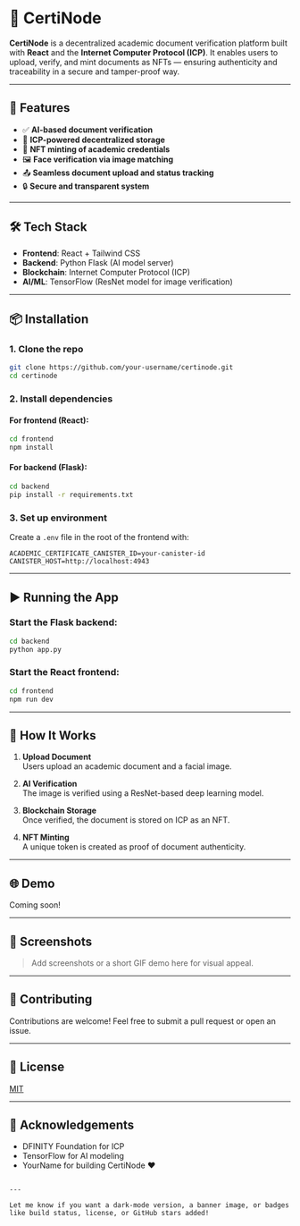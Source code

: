 

# 📄 CertiNode

**CertiNode** is a decentralized academic document verification platform built with **React** and the **Internet Computer Protocol (ICP)**. It enables users to upload, verify, and mint documents as NFTs — ensuring authenticity and traceability in a secure and tamper-proof way.

---

## 🚀 Features

- ✅ **AI-based document verification**  
- 🔗 **ICP-powered decentralized storage**  
- 🧾 **NFT minting of academic credentials**  
- 🖼️ **Face verification via image matching**  
- 📤 **Seamless document upload and status tracking**  
- 🔒 **Secure and transparent system**

---

## 🛠️ Tech Stack

- **Frontend**: React + Tailwind CSS  
- **Backend**: Python Flask (AI model server)  
- **Blockchain**: Internet Computer Protocol (ICP)  
- **AI/ML**: TensorFlow (ResNet model for image verification)

---

## 📦 Installation

### 1. Clone the repo

```bash
git clone https://github.com/your-username/certinode.git
cd certinode
```

### 2. Install dependencies

#### For frontend (React):

```bash
cd frontend
npm install
```

#### For backend (Flask):

```bash
cd backend
pip install -r requirements.txt
```

### 3. Set up environment

Create a `.env` file in the root of the frontend with:

```env
ACADEMIC_CERTIFICATE_CANISTER_ID=your-canister-id
CANISTER_HOST=http://localhost:4943
```

---

## ▶️ Running the App

### Start the Flask backend:

```bash
cd backend
python app.py
```

### Start the React frontend:

```bash
cd frontend
npm run dev
```

---

## 🧠 How It Works

1. **Upload Document**  
   Users upload an academic document and a facial image.

2. **AI Verification**  
   The image is verified using a ResNet-based deep learning model.

3. **Blockchain Storage**  
   Once verified, the document is stored on ICP as an NFT.

4. **NFT Minting**  
   A unique token is created as proof of document authenticity.

---

## 🌐 Demo

Coming soon!

---

## 📸 Screenshots

> Add screenshots or a short GIF demo here for visual appeal.

---

## 🤝 Contributing

Contributions are welcome! Feel free to submit a pull request or open an issue.

---

## 📄 License

[MIT](LICENSE)

---

## 🙌 Acknowledgements

- DFINITY Foundation for ICP  
- TensorFlow for AI modeling  
- YourName for building CertiNode ❤️
```

---

Let me know if you want a dark-mode version, a banner image, or badges like build status, license, or GitHub stars added!
